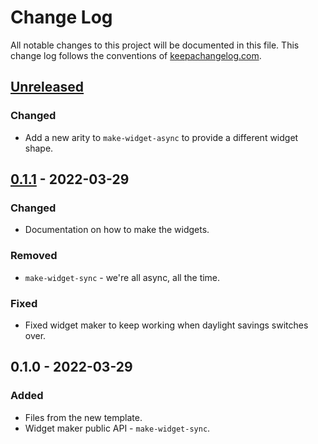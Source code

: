 # Change Log
All notable changes to this project will be documented in this file. This change log follows the conventions of [keepachangelog.com](http://keepachangelog.com/).

## [Unreleased]
### Changed
- Add a new arity to `make-widget-async` to provide a different widget shape.

## [0.1.1] - 2022-03-29
### Changed
- Documentation on how to make the widgets.

### Removed
- `make-widget-sync` - we're all async, all the time.

### Fixed
- Fixed widget maker to keep working when daylight savings switches over.

## 0.1.0 - 2022-03-29
### Added
- Files from the new template.
- Widget maker public API - `make-widget-sync`.

[Unreleased]: https://github.com/will08rien/clenqu/compare/0.1.1...HEAD
[0.1.1]: https://github.com/will08rien/clenqu/compare/0.1.0...0.1.1
